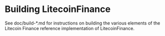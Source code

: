 Building LitecoinFinance
================

See doc/build-*.md for instructions on building the various
elements of the Litecoin Finance reference implementation of LitecoinFinance.

